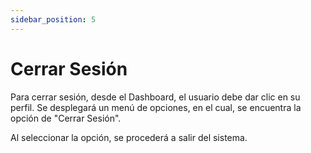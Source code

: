 ```yaml
---
sidebar_position: 5
---
```


# Cerrar Sesión

Para cerrar sesión, desde el Dashboard, el usuario debe dar clic en su perfil. Se desplegará un menú de opciones, en el cual, se encuentra la opción de "Cerrar Sesión".

Al seleccionar la opción, se procederá a salir del sistema.
